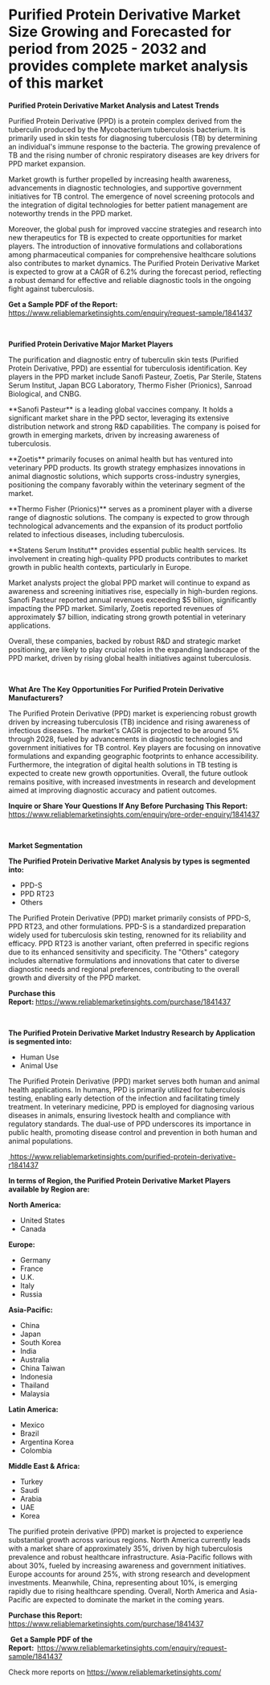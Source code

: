 <p><h1>Purified Protein Derivative Market Size Growing and Forecasted for period from 2025 - 2032 and provides complete market analysis of this market</h1></p><p><strong>Purified Protein Derivative Market Analysis and Latest Trends</strong></p>
<p><p>Purified Protein Derivative (PPD) is a protein complex derived from the tuberculin produced by the Mycobacterium tuberculosis bacterium. It is primarily used in skin tests for diagnosing tuberculosis (TB) by determining an individual's immune response to the bacteria. The growing prevalence of TB and the rising number of chronic respiratory diseases are key drivers for PPD market expansion.</p><p>Market growth is further propelled by increasing health awareness, advancements in diagnostic technologies, and supportive government initiatives for TB control. The emergence of novel screening protocols and the integration of digital technologies for better patient management are noteworthy trends in the PPD market. </p><p>Moreover, the global push for improved vaccine strategies and research into new therapeutics for TB is expected to create opportunities for market players. The introduction of innovative formulations and collaborations among pharmaceutical companies for comprehensive healthcare solutions also contributes to market dynamics. The Purified Protein Derivative Market is expected to grow at a CAGR of 6.2% during the forecast period, reflecting a robust demand for effective and reliable diagnostic tools in the ongoing fight against tuberculosis.</p></p>
<p><strong>Get a Sample PDF of the Report:&nbsp;</strong> <a href="https://www.reliablemarketinsights.com/enquiry/request-sample/1841437?utm_campaign=2185&utm_medium=2&utm_source=Github&utm_content=ia&utm_term=03032025&utm_id=purified-protein-derivative">https://www.reliablemarketinsights.com/enquiry/request-sample/1841437</a></p>
<p>&nbsp;</p>
<p><strong>Purified Protein Derivative Major Market Players</strong></p>
<p><p>The purification and diagnostic entry of tuberculin skin tests (Purified Protein Derivative, PPD) are essential for tuberculosis identification. Key players in the PPD market include Sanofi Pasteur, Zoetis, Par Sterile, Statens Serum Institut, Japan BCG Laboratory, Thermo Fisher (Prionics), Sanroad Biological, and CNBG.</p><p>**Sanofi Pasteur** is a leading global vaccines company. It holds a significant market share in the PPD sector, leveraging its extensive distribution network and strong R&D capabilities. The company is poised for growth in emerging markets, driven by increasing awareness of tuberculosis.</p><p>**Zoetis** primarily focuses on animal health but has ventured into veterinary PPD products. Its growth strategy emphasizes innovations in animal diagnostic solutions, which supports cross-industry synergies, positioning the company favorably within the veterinary segment of the market.</p><p>**Thermo Fisher (Prionics)** serves as a prominent player with a diverse range of diagnostic solutions. The company is expected to grow through technological advancements and the expansion of its product portfolio related to infectious diseases, including tuberculosis.</p><p>**Statens Serum Institut** provides essential public health services. Its involvement in creating high-quality PPD products contributes to market growth in public health contexts, particularly in Europe.</p><p>Market analysts project the global PPD market will continue to expand as awareness and screening initiatives rise, especially in high-burden regions. Sanofi Pasteur reported annual revenues exceeding $5 billion, significantly impacting the PPD market. Similarly, Zoetis reported revenues of approximately $7 billion, indicating strong growth potential in veterinary applications.</p><p>Overall, these companies, backed by robust R&D and strategic market positioning, are likely to play crucial roles in the expanding landscape of the PPD market, driven by rising global health initiatives against tuberculosis.</p></p>
<p>&nbsp;</p>
<p><strong>What Are The Key Opportunities For Purified Protein Derivative Manufacturers?</strong></p>
<p><p>The Purified Protein Derivative (PPD) market is experiencing robust growth driven by increasing tuberculosis (TB) incidence and rising awareness of infectious diseases. The market's CAGR is projected to be around 5% through 2028, fueled by advancements in diagnostic technologies and government initiatives for TB control. Key players are focusing on innovative formulations and expanding geographic footprints to enhance accessibility. Furthermore, the integration of digital health solutions in TB testing is expected to create new growth opportunities. Overall, the future outlook remains positive, with increased investments in research and development aimed at improving diagnostic accuracy and patient outcomes.</p></p>
<p><strong>Inquire or Share Your Questions If Any Before Purchasing This Report:</strong> <a href="https://www.reliablemarketinsights.com/enquiry/pre-order-enquiry/1841437?utm_campaign=2185&utm_medium=2&utm_source=Github&utm_content=ia&utm_term=03032025&utm_id=purified-protein-derivative">https://www.reliablemarketinsights.com/enquiry/pre-order-enquiry/1841437</a></p>
<p>&nbsp;</p>
<p><strong>Market Segmentation</strong></p>
<p><strong>The Purified Protein Derivative Market Analysis by types is segmented into:</strong></p>
<p><ul><li>PPD-S</li><li>PPD RT23</li><li>Others</li></ul></p>
<p><p>The Purified Protein Derivative (PPD) market primarily consists of PPD-S, PPD RT23, and other formulations. PPD-S is a standardized preparation widely used for tuberculosis skin testing, renowned for its reliability and efficacy. PPD RT23 is another variant, often preferred in specific regions due to its enhanced sensitivity and specificity. The "Others" category includes alternative formulations and innovations that cater to diverse diagnostic needs and regional preferences, contributing to the overall growth and diversity of the PPD market.</p></p>
<p><strong>Purchase this Report:&nbsp;</strong><a href="https://www.reliablemarketinsights.com/purchase/1841437?utm_campaign=2185&utm_medium=2&utm_source=Github&utm_content=ia&utm_term=03032025&utm_id=purified-protein-derivative">https://www.reliablemarketinsights.com/purchase/1841437</a></p>
<p>&nbsp;</p>
<p><strong>The Purified Protein Derivative Market Industry Research by Application is segmented into:</strong></p>
<p><ul><li>Human Use</li><li>Animal Use</li></ul></p>
<p><p>The Purified Protein Derivative (PPD) market serves both human and animal health applications. In humans, PPD is primarily utilized for tuberculosis testing, enabling early detection of the infection and facilitating timely treatment. In veterinary medicine, PPD is employed for diagnosing various diseases in animals, ensuring livestock health and compliance with regulatory standards. The dual-use of PPD underscores its importance in public health, promoting disease control and prevention in both human and animal populations.</p></p>
<p><a href="https://www.reliablemarketinsights.com/purified-protein-derivative-r1841437?utm_campaign=2185&utm_medium=2&utm_source=Github&utm_content=ia&utm_term=03032025&utm_id=purified-protein-derivative">&nbsp;https://www.reliablemarketinsights.com/purified-protein-derivative-r1841437</a></p>
<p><strong>In terms of Region, the Purified Protein Derivative Market Players available by Region are:</strong></p>
<p>
    <p> <strong> North America: </strong>
        <ul>
            <li>United States</li>
            <li>Canada</li>
        </ul>
        </p> 
    <p> <strong> Europe: </strong>
        <ul>
            <li>Germany</li>
            <li>France</li>
            <li>U.K.</li>
            <li>Italy</li>
            <li>Russia</li>
        </ul>
        </p> 
    <p> <strong> Asia-Pacific: </strong>
        <ul>
            <li>China</li>
            <li>Japan</li>
            <li>South Korea</li>
            <li>India</li>
            <li>Australia</li>
            <li>China Taiwan</li>
            <li>Indonesia</li>
            <li>Thailand</li>
            <li>Malaysia</li>
        </ul>
        </p> 
    <p> <strong> Latin America: </strong>
        <ul>
            <li>Mexico</li>
            <li>Brazil</li>
            <li>Argentina Korea</li>
            <li>Colombia</li>
        </ul>
        </p> 
    <p> <strong> Middle East & Africa: </strong>
        <ul>
            <li>Turkey</li>
            <li>Saudi</li>
            <li>Arabia</li>
            <li>UAE</li>
            <li>Korea</li>
        </ul>
    </p>
    </p>
<p><p>The purified protein derivative (PPD) market is projected to experience substantial growth across various regions. North America currently leads with a market share of approximately 35%, driven by high tuberculosis prevalence and robust healthcare infrastructure. Asia-Pacific follows with about 30%, fueled by increasing awareness and government initiatives. Europe accounts for around 25%, with strong research and development investments. Meanwhile, China, representing about 10%, is emerging rapidly due to rising healthcare spending. Overall, North America and Asia-Pacific are expected to dominate the market in the coming years.</p></p>
<p><strong>Purchase this Report: </strong><a href="https://www.reliablemarketinsights.com/purchase/1841437?utm_campaign=2185&utm_medium=2&utm_source=Github&utm_content=ia&utm_term=03032025&utm_id=purified-protein-derivative">https://www.reliablemarketinsights.com/purchase/1841437</a></p>
<p>&nbsp;<strong>Get a Sample PDF of the Report:&nbsp;&nbsp;</strong><a href="https://www.reliablemarketinsights.com/enquiry/request-sample/1841437?utm_campaign=2185&utm_medium=2&utm_source=Github&utm_content=ia&utm_term=03032025&utm_id=purified-protein-derivative">https://www.reliablemarketinsights.com/enquiry/request-sample/1841437</a></p>
<p><strong></strong></p>
<p>Check more reports on <a href="https://www.reliablemarketinsights.com/?utm_campaign=2185&utm_medium=2&utm_source=Github&utm_content=ia&utm_term=03032025&utm_id=purified-protein-derivative">https://www.reliablemarketinsights.com/</a></p>